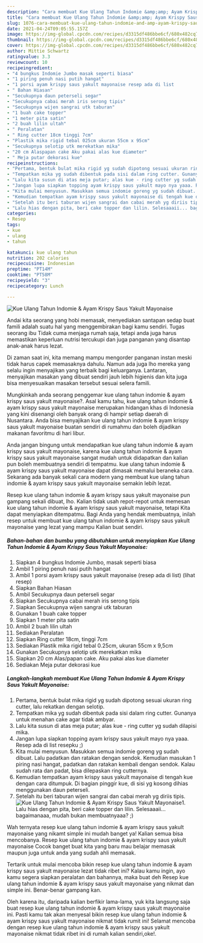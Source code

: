 ```yaml
---
description: "Cara membuat Kue Ulang Tahun Indomie &amp;amp; Ayam Krispy Saus Yakult Mayonaise yang enak Untuk Jualan"
title: "Cara membuat Kue Ulang Tahun Indomie &amp;amp; Ayam Krispy Saus Yakult Mayonaise yang enak Untuk Jualan"
slug: 1076-cara-membuat-kue-ulang-tahun-indomie-and-amp-ayam-krispy-saus-yakult-mayonaise-yang-enak-untuk-jualan
date: 2021-04-24T09:05:55.157Z
image: https://img-global.cpcdn.com/recipes/d3315df486bbe6cf/680x482cq70/kue-ulang-tahun-indomie-ayam-krispy-saus-yakult-mayonaise-foto-resep-utama.jpg
thumbnail: https://img-global.cpcdn.com/recipes/d3315df486bbe6cf/680x482cq70/kue-ulang-tahun-indomie-ayam-krispy-saus-yakult-mayonaise-foto-resep-utama.jpg
cover: https://img-global.cpcdn.com/recipes/d3315df486bbe6cf/680x482cq70/kue-ulang-tahun-indomie-ayam-krispy-saus-yakult-mayonaise-foto-resep-utama.jpg
author: Mittie Schwartz
ratingvalue: 3.3
reviewcount: 10
recipeingredient:
- "4 bungkus Indomie Jumbo masak seperti biasa"
- "1 piring penuh nasi putih hangat"
- "1 porsi ayam krispy saus yakult mayonaise resep ada di list           lihat resep"
- " Bahan Hiasan"
- "Secukupnya daun peterseli segar"
- "Secukupnya cabai merah iris serong tipis"
- "Secukupnya wijen sangrai utk taburan"
- "1 buah cake topper"
- "1 meter pita satin"
- "2 buah lilin ultah"
- " Peralatan"
- " Ring cutter 18cm tinggi 7cm"
- "Plastik mika rigid tebal 025cm ukuran 55cm x 95cm"
- "Secukupnya selotip utk merekatkan mika"
- "20 cm Alaspapan cake Aku pakai alas kue diameter"
- " Meja putar dekorasi kue"
recipeinstructions:
- "Pertama, bentuk bulat mika rigid yg sudah dipotong sesuai ukuran ring cutter, lalu rekatkan dengan selotip."
- "Tempatkan mika yg sudah dibentuk pada sisi dalam ring cutter. Gunanya untuk menahan cake agar tidak ambyar."
- "Lalu kita susun di atas meja putar; alas kue - ring cutter yg sudah dilapisi mika."
- "Jangan lupa siapkan topping ayam krispy saus yakult mayo nya yaaa. Resep ada di list resepku ;)"
- "Kita mulai menyusun. Masukkan semua indomie goreng yg sudah dibuat. Lalu padatkan dan ratakan dengan sendok. Kemudian masukan 1 piring nasi hangat, padatkan dan ratakan kembali dengan sendok. Kalau sudah rata dan padat, bisa dilepaskan ring cutternya."
- "Kemudian tempatkan ayam krispy saus yakult mayonaise di tengah kue dengan cara ditumpuk. Di bagian pinggir kue, di sisi yg kosong dihias menggunakan daun peterseli."
- "Setelah itu beri taburan wijen sangrai dan cabai merah yg diriis tipis."
- "Lalu hias dengan pita, beri cake topper dan lilin. Selesaaaii... bagaimanaaa, mudah bukan membuatnyaaa? ;)"
categories:
- Resep
tags:
- kue
- ulang
- tahun

katakunci: kue ulang tahun 
nutrition: 202 calories
recipecuisine: Indonesian
preptime: "PT14M"
cooktime: "PT58M"
recipeyield: "3"
recipecategory: Lunch

---
```



![Kue Ulang Tahun Indomie &amp; Ayam Krispy Saus Yakult Mayonaise](https://img-global.cpcdn.com/recipes/d3315df486bbe6cf/680x482cq70/kue-ulang-tahun-indomie-ayam-krispy-saus-yakult-mayonaise-foto-resep-utama.jpg)

Andai kita seorang yang hobi memasak, menyediakan santapan sedap buat famili adalah suatu hal yang menggembirakan bagi kamu sendiri. Tugas seorang ibu Tidak cuma menjaga rumah saja, tetapi anda juga harus memastikan keperluan nutrisi tercukupi dan juga panganan yang disantap anak-anak harus lezat.

Di zaman  saat ini, kita memang mampu mengorder panganan instan meski tidak harus capek memasaknya dahulu. Namun ada juga lho mereka yang selalu ingin menyajikan yang terbaik bagi keluarganya. Lantaran, menyajikan masakan yang dibuat sendiri jauh lebih higienis dan kita juga bisa menyesuaikan masakan tersebut sesuai selera famili. 



Mungkinkah anda seorang penggemar kue ulang tahun indomie &amp; ayam krispy saus yakult mayonaise?. Asal kamu tahu, kue ulang tahun indomie &amp; ayam krispy saus yakult mayonaise merupakan hidangan khas di Indonesia yang kini disenangi oleh banyak orang di hampir setiap daerah di Nusantara. Anda bisa menyajikan kue ulang tahun indomie &amp; ayam krispy saus yakult mayonaise buatan sendiri di rumahmu dan boleh dijadikan makanan favoritmu di hari libur.

Anda jangan bingung untuk mendapatkan kue ulang tahun indomie &amp; ayam krispy saus yakult mayonaise, karena kue ulang tahun indomie &amp; ayam krispy saus yakult mayonaise sangat mudah untuk didapatkan dan kalian pun boleh membuatnya sendiri di tempatmu. kue ulang tahun indomie &amp; ayam krispy saus yakult mayonaise dapat dimasak memalui beraneka cara. Sekarang ada banyak sekali cara modern yang membuat kue ulang tahun indomie &amp; ayam krispy saus yakult mayonaise semakin lebih lezat.

Resep kue ulang tahun indomie &amp; ayam krispy saus yakult mayonaise pun gampang sekali dibuat, lho. Kalian tidak usah repot-repot untuk memesan kue ulang tahun indomie &amp; ayam krispy saus yakult mayonaise, tetapi Kita dapat menyiapkan ditempatmu. Bagi Anda yang hendak membuatnya, inilah resep untuk membuat kue ulang tahun indomie &amp; ayam krispy saus yakult mayonaise yang lezat yang mampu Kalian buat sendiri.

<!--inarticleads1-->

##### Bahan-bahan dan bumbu yang dibutuhkan untuk menyiapkan Kue Ulang Tahun Indomie &amp; Ayam Krispy Saus Yakult Mayonaise:

1. Siapkan 4 bungkus Indomie Jumbo, masak seperti biasa
1. Ambil 1 piring penuh nasi putih hangat
1. Ambil 1 porsi ayam krispy saus yakult mayonaise (resep ada di list)           (lihat resep)
1. Siapkan  Bahan Hiasan
1. Ambil Secukupnya daun peterseli segar
1. Siapkan Secukupnya cabai merah iris serong tipis
1. Siapkan Secukupnya wijen sangrai utk taburan
1. Gunakan 1 buah cake topper
1. Siapkan 1 meter pita satin
1. Ambil 2 buah lilin ultah
1. Sediakan  Peralatan
1. Siapkan  Ring cutter 18cm, tinggi 7cm
1. Sediakan Plastik mika rigid tebal 0.25cm, ukuran 55cm x 9,5cm
1. Gunakan Secukupnya selotip utk merekatkan mika
1. Siapkan 20 cm Alas/papan cake. Aku pakai alas kue diameter
1. Sediakan  Meja putar dekorasi kue




<!--inarticleads2-->

##### Langkah-langkah membuat Kue Ulang Tahun Indomie &amp; Ayam Krispy Saus Yakult Mayonaise:

1. Pertama, bentuk bulat mika rigid yg sudah dipotong sesuai ukuran ring cutter, lalu rekatkan dengan selotip.
1. Tempatkan mika yg sudah dibentuk pada sisi dalam ring cutter. Gunanya untuk menahan cake agar tidak ambyar.
1. Lalu kita susun di atas meja putar; alas kue - ring cutter yg sudah dilapisi mika.
1. Jangan lupa siapkan topping ayam krispy saus yakult mayo nya yaaa. Resep ada di list resepku ;)
1. Kita mulai menyusun. Masukkan semua indomie goreng yg sudah dibuat. Lalu padatkan dan ratakan dengan sendok. Kemudian masukan 1 piring nasi hangat, padatkan dan ratakan kembali dengan sendok. Kalau sudah rata dan padat, bisa dilepaskan ring cutternya.
1. Kemudian tempatkan ayam krispy saus yakult mayonaise di tengah kue dengan cara ditumpuk. Di bagian pinggir kue, di sisi yg kosong dihias menggunakan daun peterseli.
1. Setelah itu beri taburan wijen sangrai dan cabai merah yg diriis tipis.
<img src="//assets-global.cpcdn.com/assets/icons/button_play-2c75c40dde080a61004c1f40b05d8f140eaff45d7e9e6481dc71c63d2e7c4909.png" alt="Kue Ulang Tahun Indomie &amp; Ayam Krispy Saus Yakult Mayonaise">1. Lalu hias dengan pita, beri cake topper dan lilin. Selesaaaii... bagaimanaaa, mudah bukan membuatnyaaa? ;)




Wah ternyata resep kue ulang tahun indomie &amp; ayam krispy saus yakult mayonaise yang nikamt simple ini mudah banget ya! Kalian semua bisa mencobanya. Resep kue ulang tahun indomie &amp; ayam krispy saus yakult mayonaise Cocok banget buat kita yang baru mau belajar memasak maupun juga untuk anda yang sudah ahli memasak.

Tertarik untuk mulai mencoba bikin resep kue ulang tahun indomie &amp; ayam krispy saus yakult mayonaise lezat tidak ribet ini? Kalau kamu ingin, ayo kamu segera siapkan peralatan dan bahannya, maka buat deh Resep kue ulang tahun indomie &amp; ayam krispy saus yakult mayonaise yang nikmat dan simple ini. Benar-benar gampang kan. 

Oleh karena itu, daripada kalian berfikir lama-lama, yuk kita langsung saja buat resep kue ulang tahun indomie &amp; ayam krispy saus yakult mayonaise ini. Pasti kamu tak akan menyesal bikin resep kue ulang tahun indomie &amp; ayam krispy saus yakult mayonaise nikmat tidak rumit ini! Selamat mencoba dengan resep kue ulang tahun indomie &amp; ayam krispy saus yakult mayonaise nikmat tidak ribet ini di rumah kalian sendiri,oke!.

